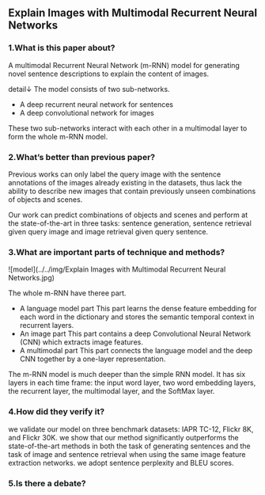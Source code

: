 ## Explain Images with Multimodal Recurrent Neural Networks

### 1.What is this paper about?

A multimodal Recurrent Neural Network (m-RNN) model for generating novel sentence descriptions to explain the content of images.

detail↓
The model consists of two sub-networks.
- A deep recurrent neural network for sentences
- A deep convolutional network for images

These two sub-networks interact with each other in a multimodal layer to form the whole m-RNN model.

### 2.What’s better than previous paper?

Previous works can only label the query image with the sentence annotations of the images already existing in the datasets, thus lack the ability to describe new images that contain previously unseen combinations of objects and scenes.

Our work can predict combinations of objects and scenes and perform at the state-of-the-art in three tasks: sentence generation, sentence retrieval given query image and image retrieval given query sentence.


### 3.What are important parts of technique and methods?

![model](../../img/Explain Images with Multimodal Recurrent Neural Networks.jpg) 

The whole m-RNN have theree part.
- A language model part
This part learns the dense feature embedding for each word in the dictionary and stores the semantic temporal context in recurrent layers.
- An image part
This part contains a deep Convolutional Neural Network (CNN) which extracts image features.
- A multimodal part 
This part connects the language model and the deep CNN together by a one-layer representation.

 
The m-RNN model is much deeper than the simple RNN model. It has six layers in each time frame: the input word layer, two word embedding layers, the recurrent layer, the multimodal layer, and the SoftMax layer.

### 4.How did they verify it?

we validate our model on three benchmark datasets: IAPR TC-12, Flickr 8K, and Flickr 30K. 
we show that our method significantly outperforms the state-of-the-art methods in both the task of generating sentences and the task of image and sentence retrieval when using the same image feature extraction networks.
we adopt sentence perplexity and BLEU scores.

### 5.Is there a debate?